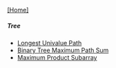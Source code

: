 [[Home]](https://github.com/anicksaha/leetcode/blob/master/README.md)

##### Tree
- [Longest Univalue Path](https://leetcode.com/problems/longest-univalue-path/description/)
- [Binary Tree Maximum Path Sum](https://leetcode.com/problems/binary-tree-maximum-path-sum/description/)
- [Maximum Product Subarray](https://leetcode.com/problems/maximum-product-subarray/description/)
